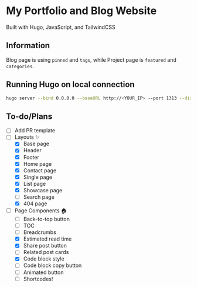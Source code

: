 # My Portfolio and Blog Website

Built with Hugo, JavaScript, and TailwindCSS

## Information

Blog page is using `pinned` and `tags`, while Project page is `featured` and `categories`.

## Running Hugo on local connection

```bash
hugo server --bind 0.0.0.0 --baseURL http://<YOUR_IP> --port 1313 --disableFastRender
```

## To-do/Plans

- [ ] Add PR template
- [ ] Layouts :sparkles:
    - [x] Base page
    - [x] Header
    - [x] Footer
    - [x] Home page
    - [x] Contact page
    - [x] Single page
    - [x] List page
    - [x] Showcase page
    - [ ] Search page
    - [x] 404 page
- [ ] Page Components :house:
    - [ ] Back-to-top button
    - [ ] TOC
    - [ ] Breadcrumbs
    - [x] Estimated read time
    - [x] Share post button
    - [ ] Related post cards
    - [x] Code block style
    - [ ] Code block copy button
    - [ ] Animated button
    - [ ] Shortcodes!
